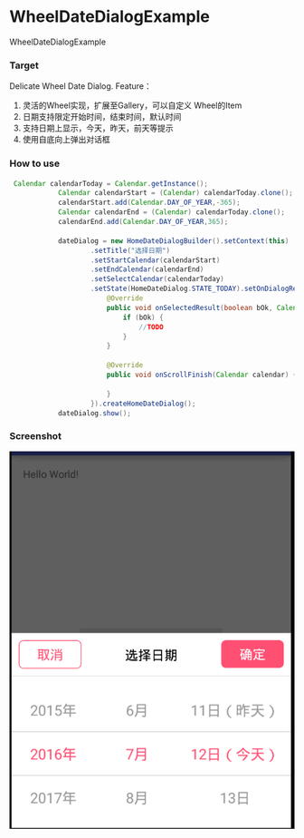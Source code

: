 # WheelDateDialogExample
WheelDateDialogExample
### Target
 Delicate Wheel Date Dialog. 
 Feature：
 1. 灵活的Wheel实现，扩展至Gallery，可以自定义 Wheel的Item
 2. 日期支持限定开始时间，结束时间，默认时间
 3. 支持日期上显示，今天，昨天，前天等提示
 4. 使用自底向上弹出对话框

### How to use
```java
 Calendar calendarToday = Calendar.getInstance();
            Calendar calendarStart = (Calendar) calendarToday.clone();
            calendarStart.add(Calendar.DAY_OF_YEAR,-365);
            Calendar calendarEnd = (Calendar) calendarToday.clone();
            calendarEnd.add(Calendar.DAY_OF_YEAR,365);
            
            dateDialog = new HomeDateDialogBuilder().setContext(this)
                    .setTitle("选择日期")
                    .setStartCalendar(calendarStart)
                    .setEndCalendar(calendarEnd)
                    .setSelectCalendar(calendarToday)
                    .setState(HomeDateDialog.STATE_TODAY).setOnDialogResult(new HomeDateDialog.OnDialogResult() {
                        @Override
                        public void onSelectedResult(boolean bOk, Calendar calendar) {
                            if (bOk) {
                                //TODO
                            }
                        }

                        @Override
                        public void onScrollFinish(Calendar calendar) {

                        }
                    }).createHomeDateDialog();
            dateDialog.show();
```

### Screenshot
![screenshot](https://raw.githubusercontent.com/gybin02/WheelDateDialogExample/master/QQ%E6%88%AA%E5%9B%BE20160712180949.png)

